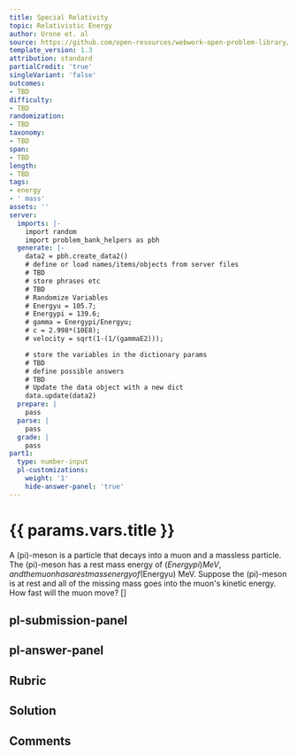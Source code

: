 ```yaml
---
title: Special Relativity
topic: Relativistic Energy
author: Urone et. al
source: https://github.com/open-resources/webwork-open-problem-library/tree/master/Contrib/BrockPhysics/College_Physics_Urone/28.Special_Relativity/28-06.Relativistic_Energy/NU_U17-28-06-010.pg
template_version: 1.3
attribution: standard
partialCredit: 'true'
singleVariant: 'false'
outcomes:
- TBD
difficulty:
- TBD
randomization:
- TBD
taxonomy:
- TBD
span:
- TBD
length:
- TBD
tags:
- energy
- ' mass'
assets: ''
server:
  imports: |-
    import random
    import problem_bank_helpers as pbh
  generate: |-
    data2 = pbh.create_data2()
    # define or load names/items/objects from server files
    # TBD
    # store phrases etc
    # TBD
    # Randomize Variables
    # Energyu = 105.7;
    # Energypi = 139.6;
    # gamma = Energypi/Energyu;
    # c = 2.998*(10E8);
    # velocity = sqrt(1-(1/(gammaE2)));

    # store the variables in the dictionary params
    # TBD
    # define possible answers
    # TBD
    # Update the data object with a new dict
    data.update(data2)
  prepare: |
    pass
  parse: |
    pass
  grade: |
    pass
part1:
  type: number-input
  pl-customizations:
    weight: '1'
    hide-answer-panel: 'true'
---
```


# {{ params.vars.title }} 


A (pi)-meson is a particle that decays into a muon and a massless particle. The (pi)-meson has a rest mass energy of ($Energypi) MeV, and the muon has a rest mass energy of ($Energyu) MeV. Suppose the (pi)-meson is at rest and all of the missing mass goes into the muon's kinetic energy. How fast will the muon move?
[]

## pl-submission-panel 


## pl-answer-panel 


## Rubric 


## Solution 


## Comments 


